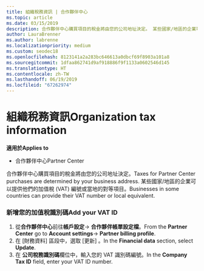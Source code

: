 ```yaml
---
title: 組織稅務資訊 | 合作夥伴中心
ms.topic: article
ms.date: 03/15/2019
description: 合作夥伴中心購買項目的稅金將由您的公司地址決定。 某些國家/地區的企業可以提供他們的加值稅 (VAT) 編號或當地的對等項目。
author: LauraBrenner
ms.author: labrenne
ms.localizationpriority: medium
ms.custom: seodec18
ms.openlocfilehash: 8123141a2a283bc646613a0dbcf69f8903a101a8
ms.sourcegitcommit: 1dfaa862741d9af918886f9f1133a0602546d145
ms.translationtype: HT
ms.contentlocale: zh-TW
ms.lasthandoff: 06/19/2019
ms.locfileid: "67262974"
---
```

# <a name="organization-tax-information"></a><span data-ttu-id="b99ad-104">組織稅務資訊</span><span class="sxs-lookup"><span data-stu-id="b99ad-104">Organization tax information</span></span>

<span data-ttu-id="b99ad-105">**適用於**</span><span class="sxs-lookup"><span data-stu-id="b99ad-105">**Applies to**</span></span>

-  <span data-ttu-id="b99ad-106">合作夥伴中心</span><span class="sxs-lookup"><span data-stu-id="b99ad-106">Partner Center</span></span>

<span data-ttu-id="b99ad-107">合作夥伴中心購買項目的稅金將由您的公司地址決定。</span><span class="sxs-lookup"><span data-stu-id="b99ad-107">Taxes for Partner Center purchases are determined by your business address.</span></span> <span data-ttu-id="b99ad-108">某些國家/地區的企業可以提供他們的加值稅 (VAT) 編號或當地的對等項目。</span><span class="sxs-lookup"><span data-stu-id="b99ad-108">Businesses in some countries can provide their VAT number or local equivalent.</span></span>

### <a name="add-your-vat-id"></a><span data-ttu-id="b99ad-109">新增您的加值稅識別碼</span><span class="sxs-lookup"><span data-stu-id="b99ad-109">Add your VAT ID</span></span>

1.  <span data-ttu-id="b99ad-110">從**合作夥伴中心**前往**帳戶設定**-> **合作夥伴帳單設定檔**。</span><span class="sxs-lookup"><span data-stu-id="b99ad-110">From the **Partner Center** go to **Account settings**-> **Partner billing profile**.</span></span>
2.  <span data-ttu-id="b99ad-111">在 \[財務資料\]  區段中，選取 \[更新\]  。</span><span class="sxs-lookup"><span data-stu-id="b99ad-111">In the **Financial data** section, select **Update**.</span></span>
3.  <span data-ttu-id="b99ad-112">在 **公司稅務識別碼**欄位中，輸入您的 VAT 識別碼編號。</span><span class="sxs-lookup"><span data-stu-id="b99ad-112">In the **Company Tax ID** field, enter your VAT ID number.</span></span>



 



